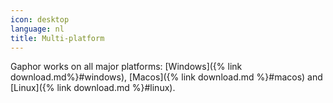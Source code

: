 ```yaml
---
icon: desktop
language: nl
title: Multi-platform
---
```


Gaphor works on all major platforms: [Windows]({% link
download.md%}#windows), [Macos]({% link download.md %}#macos) and [Linux]({%
link download.md %}#linux).
